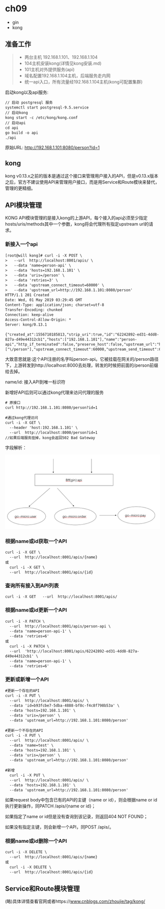 # ch09

- gin
- kong

## 准备工作
> * 两台主机 192.168.1.101、192.168.1.104
> * 104主机安装kong(详情见kong安装.md)
> * 101主机对外提供服务(api)
> * 域名配置192.168.1.104主机，后端服务走内网
> * 统一api入口，所有流量经192.168.1.104主机(kong可配置集群)

启动kong以及api服务:
```
// 启动 postgresql 服务
systemctl start postgresql-9.5.service
// 启动kong
kong start -c /etc/kong/kong.conf
// 启动api
cd api
go build -o api
./api
```

原始URL: http://192.168.1.101:8080/person?id=1

## kong

 kong v0.13.x之前的版本是通过这个接口来管理用户接入的API，但是v0.13.x版本之后，官方不建议使用API来管理用户接口，而是用Service和Route模块来替代，管理的更精细。

## API模块管理
KONG API模块管理的是接入kong的上游API，每个接入的api必须至少指定hosts/uris/methods其中一个参数，kong将会代理所有指定upstream url的请求。

### 新接入一个api
```
[root@will kong]# curl -i -X POST \
>   --url  http://localhost:8001/apis/ \
>   --data 'name=person-api' \
>   --data 'hosts=192.168.1.101' \
>   --data 'uris=/person' \
>   --data 'retries=3' \
>   --data 'upstream_connect_timeout=60000' \
>   --data 'upstream_url=http://192.168.1.101:8080/person'
HTTP/1.1 201 Created
Date: Wed, 01 May 2019 03:29:45 GMT
Content-Type: application/json; charset=utf-8
Transfer-Encoding: chunked
Connection: keep-alive
Access-Control-Allow-Origin: *
Server: kong/0.13.1

{"created_at":1556710185813,"strip_uri":true,"id":"62242892-ed31-4dd8-827a-d49e44312cb1","hosts":["192.168.1.101"],"name":"person-api","http_if_terminated":false,"preserve_host":false,"upstream_url":"http:\/\/192.168.1.101:8080\/person","uris":["\/person"],"upstream_connect_timeout":60000,"upstream_send_timeout":60000,"upstream_read_timeout":60000,"retries":3,"https_only":false}

```

大致意思就是:这个API注册的名字叫person-api。它被挂载在网关的/person路径下，上游转发到http://localhost:8000去处理，转发的时候把前面的/person前缀给去掉。

name/id: 接入API到唯一标识符

新增好API后则可以通过kong代理来访问代理的服务
```
# 原接口
curl http://192.168.1.101:8080/person?id=1

#通过kong代理访问
curl -i -X GET \
  --header 'host:192.168.1.101' \
  --url  http://localhost:8000/person?id=1
//如果后端服务挂掉，kong会返回502 Bad Gateway
```

字段解析：

![Image text](https://github.com/1819997197/micro/blob/master/ch07/ch07.png)

### 根据name或id获取一个API
```
curl -i -X GET \
  --url  http://localhost:8001/apis/{name}
或
  curl -i -X GET \
  --url  http://localhost:8001/apis/{id}
```

### 查询所有接入到API列表
```
curl -i -X GET   --url  http://localhost:8001/apis/
```

### 根据name或id更新一个API
```
curl -i -X PATCH \
  --url  http://localhost:8001/apis/person-api \
  --data 'name=person-api-1' \
  --data 'retries=6'
或
  curl -i -X PATCH \
  --url  'http://localhost:8001/apis/62242892-ed31-4dd8-827a-d49e44312cb1' \
  --data 'name=person-api-1' \
  --data 'retries=6'
```

### 更新或新增一个API
```
#更新一个存在的API
curl -i -X PUT \
  --url  http://localhost:8001/apis/ \
  --data 'id=b93fcbe7-5dba-4888-bf8c-f4c8f798b53a' \
  --data 'hosts=192.168.1.101' \
  --data 'uris=/person' \
  --data 'upstream_url=http://192.168.1.101:8080/person'

#更新一个不存在的API
curl -i -X PUT \
  --url  http://localhost:8001/apis/ \
  --data 'name=test' \
  --data 'hosts=192.168.1.101' \
  --data 'uris=/person' \
  --data 'upstream_url=http://192.168.1.101:8080/person'

#新增
  curl -i -X PUT \
  --url  http://localhost:8001/apis/ \
  --data 'hosts=192.168.1.101' \
  --data 'upstream_url=http://192.168.1.101:8080/person'
```
如果request body中包含已有的API的主键（name or id），则会根据name or id 执行更新操作，同PATCH /apis/{name or id}；

如果指定了name or id但是没有查询到该记录，则返回404 NOT FOUND；

如果没有指定主键，则会新增一个API，同POST /apis/。

### 根据name或id删除一个API
```
curl -i -X DELETE \
  --url  http://localhost:8001/apis/{name}
或
  curl -i -X DELETE \
  --url  http://localhost:8001/apis/{id}
```

## Service和Route模块管理
(略)具体详情查看官网或者https://www.cnblogs.com/zhoujie/tag/kong/